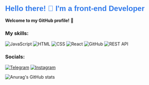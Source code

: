 <h1 style="color: #317aeb; font-family: 'Minecraft', sans-serif; font-size:24px;">Hello there! 👋  I'm a front-end Developer</h1>

**Welcome to my GitHub profile!** 🌟

### My skills:

![JavaScript](https://img.shields.io/badge/-JavaScript-090909?style=for-the-badge&logo=JavaScript&logoColor=E9D54D)
![HTML](https://img.shields.io/badge/-HTML-090909?style=for-the-badge&logo=html5&logoColor=E34F26)
![CSS](https://img.shields.io/badge/-CSS-090909?style=for-the-badge&logo=CSS3&logoColor=1572B6)
![React](https://img.shields.io/badge/-React-090909?style=for-the-badge&logo=react&logoColor=61DAFB)
![GitHub](https://img.shields.io/badge/-GitHub-090909?style=for-the-badge&logo=GitHub&logoColor=white)
![REST API](https://img.shields.io/badge/-REST%20API-090909?style=for-the-badge&logo=API&logoColor=white)

### Socials:

[![Telegram](https://img.shields.io/badge/-Telegram-090909?style=for-the-badge&logo=telegram&logoColor=27A0D9)](https://t.me/Sdovi_Money)
[![Instagram](https://img.shields.io/badge/-Instagram-090909?style=for-the-badge&logo=instagram&logoColor=B4068E)](https://www.instagram.com/sdovi_money/)

![Anurag's GitHub stats](https://github-readme-stats.vercel.app/api?username=sdovi&show_icons=true&theme=radical)
